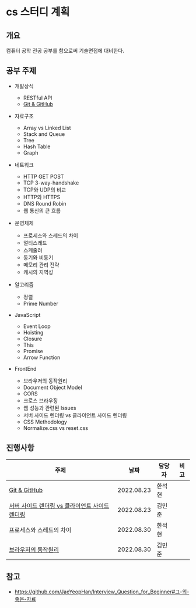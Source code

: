 # cs 스터디 계획

## 개요

컴퓨터 공학 전공 공부를 함으로써 기술면접에 대비한다.

## 공부 주제

- 개발상식
  - RESTful API
  - [Git & GitHub](HanSeokhyeon/git-github.md)
- 자료구조
  - Array vs Linked List
  - Stack and Queue
  - Tree
  - Hash Table
  - Graph
- 네트워크
  - HTTP GET POST
  - TCP 3-way-handshake
  - TCP와 UDP의 비교
  - HTTP와 HTTPS
  - DNS Round Robin
  - 웹 통신의 큰 흐름
- 운영체제
  - 프로세스와 스레드의 차이
  - 멀티스레드
  - 스케줄러
  - 동기와 비동기
  - 메모리 관리 전략
  - 캐시의 지역성
- 알고리즘
  - 정렬
  - Prime Number
- JavaScript
  - Event Loop
  - Hoisting
  - Closure
  - This
  - Promise
  - Arrow Function
- FrontEnd

  - 브라우저의 동작원리
  - Document Object Model
  - CORS
  - 크로스 브라우징
  - 웹 성능과 관련된 Issues
  - 서버 사이드 렌더링 vs 클라이언트 사이드 렌더링
  - CSS Methodology
  - Normalize.css vs reset.css

## 진행사항

| 주제                                           | 날짜       | 담당자 | 비고 |
| ---------------------------------------------- | ---------- | ------ | ---- |
| [Git & GitHub](HanSeokhyeon/git-github.md)     | 2022.08.23 | 한석현 |      |
| [서버 사이드 렌더링 vs 클라이언트 사이드 렌더링](MinJunKim/ServerSideRendering_vs_ClientSideRendering.md) | 2022.08.23 | 김민준 |      |
| 프로세스와 스레드의 차이 | 2022.08.30 | 한석현 |      |
| [브라우저의 동작원리](MinJunKim/How_Browsers_Work.md) | 2022.08.30 | 김민준 |      |


## 참고

- https://github.com/JaeYeopHan/Interview_Question_for_Beginner#그-외-좋은-자료
